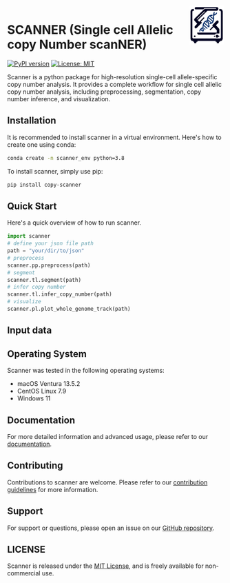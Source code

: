 
<img src="image.png" alt="Logo generated by DALLE3" width="80" height="90" style="float: right;"/>

# SCANNER (Single cell Allelic copy Number scanNER)
[![PyPI version](https://badge.fury.io/py/copy-scanner.svg)](https://badge.fury.io/py/copy-scanner)
[![License: MIT](https://img.shields.io/badge/License-MIT-yellow.svg)](https://opensource.org/licenses/MIT)

Scanner is a python package for high-resolution single-cell allele-specific copy number analysis. It provides a complete workflow for single cell allelic copy number analysis, including preprocessing, segmentation, copy number inference, and visualization.

## Installation

It is recommended to install scanner in a virtual environment. Here's how to create one using conda:
```bash
conda create -n scanner_env python=3.8
```
To install scanner, simply use pip:
```bash
pip install copy-scanner
```

## Quick Start
Here's a quick overview of how to run scanner.
```python
import scanner
# define your json file path
path = "your/dir/to/json"
# preprocess
scanner.pp.preprocess(path)
# segment
scanner.tl.segment(path)
# infer copy number
scanner.tl.infer_copy_number(path)
# visualize 
scanner.pl.plot_whole_genome_track(path)
```

## Input data


## Operating System
Scanner was tested in the following operating systems:
- macOS Ventura 13.5.2
- CentOS Linux 7.9
- Windows 11
## Documentation
For more detailed information and advanced usage, please refer to our [documentation](docs/).

## Contributing
Contributions to scanner are welcome. Please refer to our [contribution guidelines](docs/contribution_guidelines.md) for more information.

## Support
For support or questions, please open an issue on our [GitHub repository](github.com/parklab/scanner).


## LICENSE
Scanner is released under the [MIT License](LICENSE), and is freely available for non-commercial use.

